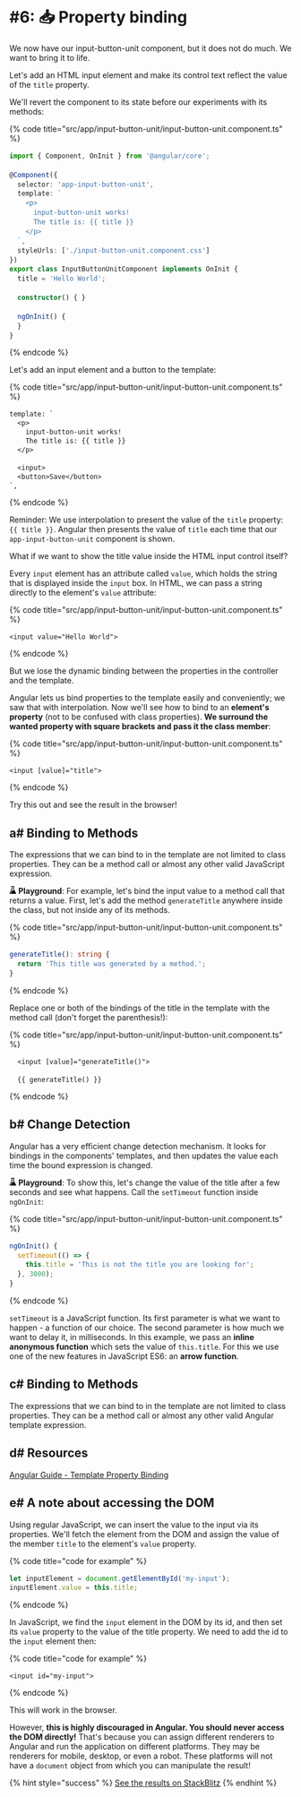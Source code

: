 # \#6: 📥 Property binding

We now have our input-button-unit component, but it does not do much. We want to bring it to life.

Let's add an HTML input element and make its control text reflect the value of the `title` property.

We'll revert the component to its state before our experiments with its methods:

{% code title="src/app/input-button-unit/input-button-unit.component.ts" %}
```typescript
import { Component, OnInit } from '@angular/core';

@Component({
  selector: 'app-input-button-unit',
  template: `
    <p>
      input-button-unit works!
      The title is: {{ title }}
    </p>
  `,  
  styleUrls: ['./input-button-unit.component.css']  
})    
export class InputButtonUnitComponent implements OnInit {
  title = 'Hello World';           

  constructor() { }                     

  ngOnInit() {
  }
}
```
{% endcode %}

Let's add an input element and a button to the template:

{% code title="src/app/input-button-unit/input-button-unit.component.ts" %}
```markup
template: `
  <p>
    input-button-unit works!
    The title is: {{ title }}
  </p>

  <input>
  <button>Save</button>
`,
```
{% endcode %}

Reminder: We use interpolation to present the value of the `title` property: `{{ title }}`. Angular then presents the value of `title` each time that our `app-input-button-unit` component is shown.

What if we want to show the title value inside the HTML input control itself?

Every `input` element has an attribute called `value`, which holds the string that is displayed inside the `input` box. In HTML, we can pass a string directly to the element's `value` attribute:

{% code title="src/app/input-button-unit/input-button-unit.component.ts" %}
```markup
<input value="Hello World">
```
{% endcode %}

But we lose the dynamic binding between the properties in the controller and the template.

Angular lets us bind properties to the template easily and conveniently; we saw that with interpolation. Now we'll see how to bind to an **element's property** \(not to be confused with class properties\). **We surround the wanted property with square brackets and pass it the class member**:

{% code title="src/app/input-button-unit/input-button-unit.component.ts" %}
```markup
<input [value]="title">
```
{% endcode %}

Try this out and see the result in the browser!

## a\# Binding to Methods

The expressions that we can bind to in the template are not limited to class properties. They can be a method call or almost any other valid JavaScript expression.

![lab-icon](../.gitbook/assets/lab%20%281%29.jpg) **Playground**: For example, let's bind the input value to a method call that returns a value. First, let's add the method `generateTitle` anywhere inside the class, but not inside any of its methods.

{% code title="src/app/input-button-unit/input-button-unit.component.ts" %}
```typescript
generateTitle(): string {
  return 'This title was generated by a method.';
}
```
{% endcode %}

Replace one or both of the bindings of the title in the template with the method call \(don't forget the parenthesis!\):

{% code title="src/app/input-button-unit/input-button-unit.component.ts" %}
```markup
  <input [value]="generateTitle()">

  {{ generateTitle() }}
```
{% endcode %}

## b\# Change Detection

Angular has a very efficient change detection mechanism. It looks for bindings in the components' templates, and then updates the value each time the bound expression is changed.

![lab-icon](../.gitbook/assets/lab%20%281%29.jpg) **Playground**: To show this, let's change the value of the title after a few seconds and see what happens. Call the `setTimeout` function inside `ngOnInit`:

{% code title="src/app/input-button-unit/input-button-unit.component.ts" %}
```typescript
ngOnInit() {
  setTimeout(() => {
    this.title = 'This is not the title you are looking for';
  }, 3000);
}
```
{% endcode %}

`setTimeout` is a JavaScript function. Its first parameter is what we want to happen - a function of our choice. The second parameter is how much we want to delay it, in milliseconds. In this example, we pass an **inline anonymous function** which sets the value of `this.title`. For this we use one of the new features in JavaScript ES6: an **arrow function**.

## c\# Binding to Methods

The expressions that we can bind to in the template are not limited to class properties. They can be a method call or almost any other valid Angular template expression.

## d\# Resources

[Angular Guide - Template Property Binding](https://angular.io/guide/template-syntax#property-binding--property-)

## e\# A note about accessing the DOM

Using regular JavaScript, we can insert the value to the input via its properties. We'll fetch the element from the DOM and assign the value of the member `title` to the element's `value` property.

{% code title="code for example" %}
```typescript
let inputElement = document.getElementById('my-input');
inputElement.value = this.title;
```
{% endcode %}

In JavaScript, we find the `input` element in the DOM by its id, and then set its `value` property to the value of the title property. We need to add the id to the `input` element then:

{% code title="code for example" %}
```markup
<input id="my-input">
```
{% endcode %}

This will work in the browser.

However, **this is highly discouraged in Angular. You should never access the DOM directly!** That's because you can assign different renderers to Angular and run the application on different platforms. They may be renderers for mobile, desktop, or even a robot. These platforms will not have a `document` object from which you can manipulate the result!

{% hint style="success" %}
[See the results on StackBlitz](https://stackblitz.com/github/ng-girls/todo-list-tutorial/tree/master/examples/06-property-binding)
{% endhint %}

